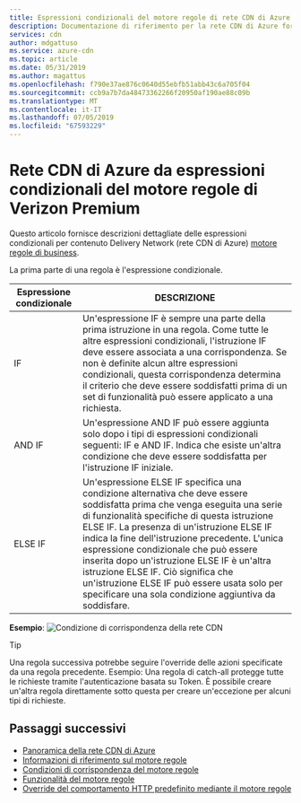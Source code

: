 ```yaml
---
title: Espressioni condizionali del motore regole di rete CDN di Azure fornita da Verizon Premium | Microsoft Docs
description: Documentazione di riferimento per la rete CDN di Azure fornita da Verizon Premium regole di funzionalità e condizioni di corrispondenza del motore.
services: cdn
author: mdgattuso
ms.service: azure-cdn
ms.topic: article
ms.date: 05/31/2019
ms.author: magattus
ms.openlocfilehash: f790e37ae876c0640d55ebfb51abb43c6a705f04
ms.sourcegitcommit: ccb9a7b7da48473362266f20950af190ae88c09b
ms.translationtype: MT
ms.contentlocale: it-IT
ms.lasthandoff: 07/05/2019
ms.locfileid: "67593229"
---
```

# <a name="azure-cdn-from-verizon-premium-rules-engine-conditional-expressions"></a>Rete CDN di Azure da espressioni condizionali del motore regole di Verizon Premium

Questo articolo fornisce descrizioni dettagliate delle espressioni condizionali per contenuto Delivery Network (rete CDN di Azure) [motore regole di business](cdn-verizon-premium-rules-engine.md).

La prima parte di una regola è l'espressione condizionale.

Espressione condizionale | DESCRIZIONE
-----------------------|-------------
IF | Un'espressione IF è sempre una parte della prima istruzione in una regola. Come tutte le altre espressioni condizionali, l'istruzione IF deve essere associata a una corrispondenza. Se non è definite alcun altre espressioni condizionali, questa corrispondenza determina il criterio che deve essere soddisfatti prima di un set di funzionalità può essere applicato a una richiesta.
AND IF | Un'espressione AND IF può essere aggiunta solo dopo i tipi di espressioni condizionali seguenti: IF e AND IF. Indica che esiste un'altra condizione che deve essere soddisfatta per l'istruzione IF iniziale.
ELSE IF| Un'espressione ELSE IF specifica una condizione alternativa che deve essere soddisfatta prima che venga eseguita una serie di funzionalità specifiche di questa istruzione ELSE IF. La presenza di un'istruzione ELSE IF indica la fine dell'istruzione precedente. L'unica espressione condizionale che può essere inserita dopo un'istruzione ELSE IF è un'altra istruzione ELSE IF. Ciò significa che un'istruzione ELSE IF può essere usata solo per specificare una sola condizione aggiuntiva da soddisfare.

**Esempio**: ![Condizione di corrispondenza della rete CDN](./media/cdn-rules-engine-reference/cdn-rules-engine-conditional-expression.png)

 > [!TIP]
   > Una regola successiva potrebbe seguire l'override delle azioni specificate da una regola precedente.
   > Esempio: Una regola di catch-all protegge tutte le richieste tramite l'autenticazione basata su Token. È possibile creare un'altra regola direttamente sotto questa per creare un'eccezione per alcuni tipi di richieste.

## <a name="next-steps"></a>Passaggi successivi

- [Panoramica della rete CDN di Azure](cdn-overview.md)
- [Informazioni di riferimento sul motore regole](cdn-verizon-premium-rules-engine-reference.md)
- [Condizioni di corrispondenza del motore regole](cdn-verizon-premium-rules-engine-reference-match-conditions.md)
- [Funzionalità del motore regole](cdn-verizon-premium-rules-engine-reference-features.md)
- [Override del comportamento HTTP predefinito mediante il motore regole](cdn-verizon-premium-rules-engine.md)